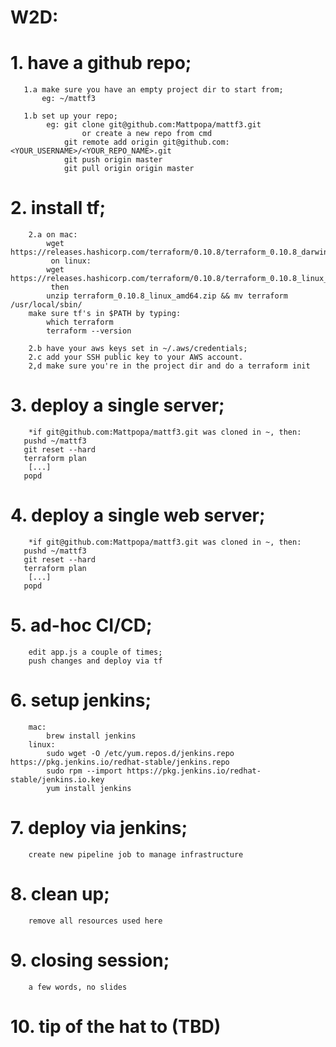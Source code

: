 # W2D:

#    1. have a github repo;
       1.a make sure you have an empty project dir to start from;
           eg: ~/mattf3

       1.b set up your repo;
            eg: git clone git@github.com:Mattpopa/mattf3.git
                    or create a new repo from cmd
                git remote add origin git@github.com:<YOUR_USERNAME>/<YOUR_REPO_NAME>.git
                git push origin master
                git pull origin origin master

#    2. install tf;
        2.a on mac:
            wget https://releases.hashicorp.com/terraform/0.10.8/terraform_0.10.8_darwin_amd64.zip
             on linux:
            wget https://releases.hashicorp.com/terraform/0.10.8/terraform_0.10.8_linux_amd64.zip
             then
            unzip terraform_0.10.8_linux_amd64.zip && mv terraform /usr/local/sbin/
        make sure tf's in $PATH by typing:
            which terraform
            terraform --version

        2.b have your aws keys set in ~/.aws/credentials;
        2.c add your SSH public key to your AWS account.
        2,d make sure you're in the project dir and do a terraform init

#    3. deploy a single server;
        *if git@github.com:Mattpopa/mattf3.git was cloned in ~, then:
       pushd ~/mattf3
       git reset --hard 
       terraform plan
        [...]
       popd 

#    4. deploy a single web server;
        *if git@github.com:Mattpopa/mattf3.git was cloned in ~, then:
       pushd ~/mattf3
       git reset --hard 
       terraform plan
        [...]
       popd 

#    5. ad-hoc CI/CD;
        edit app.js a couple of times;
        push changes and deploy via tf

#    6. setup jenkins;
        mac:
            brew install jenkins
        linux:
            sudo wget -O /etc/yum.repos.d/jenkins.repo https://pkg.jenkins.io/redhat-stable/jenkins.repo
            sudo rpm --import https://pkg.jenkins.io/redhat-stable/jenkins.io.key
            yum install jenkins

#    7. deploy via jenkins;
        create new pipeline job to manage infrastructure 

#    8. clean up;
        remove all resources used here

#    9. closing session; 
        a few words, no slides 

#    10. tip of the hat to (TBD)
